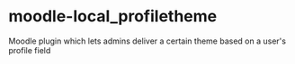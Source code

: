 # moodle-local_profiletheme
Moodle plugin which lets admins deliver a certain theme based on a user's profile field
